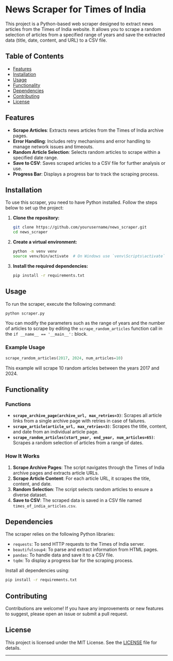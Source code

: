 
# News Scraper for Times of India

This project is a Python-based web scraper designed to extract news articles from the Times of India website. It allows you to scrape a random selection of articles from a specified range of years and save the extracted data (title, date, content, and URL) to a CSV file.

## Table of Contents

- [Features](#features)
- [Installation](#installation)
- [Usage](#usage)
- [Functionality](#functionality)
- [Dependencies](#dependencies)
- [Contributing](#contributing)
- [License](#license)

## Features

- **Scrape Articles**: Extracts news articles from the Times of India archive pages.
- **Error Handling**: Includes retry mechanisms and error handling to manage network issues and timeouts.
- **Random Article Selection**: Selects random articles to scrape within a specified date range.
- **Save to CSV**: Saves scraped articles to a CSV file for further analysis or use.
- **Progress Bar**: Displays a progress bar to track the scraping process.

## Installation

To use this scraper, you need to have Python installed. Follow the steps below to set up the project:

1. **Clone the repository:**
   ```bash
   git clone https://github.com/yourusername/news_scraper.git
   cd news_scraper
   ```

2. **Create a virtual environment:**
   ```bash
   python -m venv venv
   source venv/bin/activate  # On Windows use `venv\Scripts\activate`
   ```

3. **Install the required dependencies:**
   ```bash
   pip install -r requirements.txt
   ```

## Usage

To run the scraper, execute the following command:

```bash
python scraper.py
```

You can modify the parameters such as the range of years and the number of articles to scrape by editing the `scrape_random_articles` function call in the `if __name__ == '__main__':` block.

### Example Usage

```python
scrape_random_articles(2017, 2024, num_articles=10)
```

This example will scrape 10 random articles between the years 2017 and 2024.

## Functionality

### Functions

- **`scrape_archive_page(archive_url, max_retries=3)`**: Scrapes all article links from a single archive page with retries in case of failures.
- **`scrape_article(article_url, max_retries=3)`**: Scrapes the title, content, and date from an individual article page.
- **`scrape_random_articles(start_year, end_year, num_articles=65)`**: Scrapes a random selection of articles from a range of dates.

### How It Works

1. **Scrape Archive Pages**: The script navigates through the Times of India archive pages and extracts article URLs.
2. **Scrape Article Content**: For each article URL, it scrapes the title, content, and date.
3. **Random Selection**: The script selects random articles to ensure a diverse dataset.
4. **Save to CSV**: The scraped data is saved in a CSV file named `times_of_india_articles.csv`.

## Dependencies

The scraper relies on the following Python libraries:

- `requests`: To send HTTP requests to the Times of India server.
- `beautifulsoup4`: To parse and extract information from HTML pages.
- `pandas`: To handle data and save it to a CSV file.
- `tqdm`: To display a progress bar for the scraping process.

Install all dependencies using:

```bash
pip install -r requirements.txt
```

## Contributing

Contributions are welcome! If you have any improvements or new features to suggest, please open an issue or submit a pull request.

## License

This project is licensed under the MIT License. See the [LICENSE](LICENSE) file for details.

---


